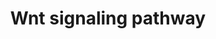 ---
annotations:
- id: PW:0000008
  parent: signaling pathway
  type: Pathway Ontology
  value: Wnt signaling pathway
authors:
- MaintBot
- Thomas
- Ddigles
- Mkutmon
- Egonw
- Eweitz
description: 'Wnt proteins are secreted morphogens that are required for basic developmental
  processes, such as cell-fate specification, progenitor-cell proliferation and the
  control of asymmetric cell division, in many different species and organs. There
  are at least three different Wnt pathways: the canonical pathway, the planar cell
  polarity (PCP) pathway and the Wnt/Ca2+ pathway. In the canonical Wnt pathway, the
  major effect of Wnt ligand binding to its receptor is the stabilization of cytoplasmic
  beta-catenin through inhibition of the bea-catenin degradation complex. Beta-catenin
  is then free to enter the nucleus and activate Wnt-regulated genes through its interaction
  with TCF (T-cell factor) family transcription factors and concomitant recruitment
  of coactivators. Planar cell polarity (PCP) signaling leads to the activation of
  the small GTPases RHOA (RAS homologue gene-family member A) and RAC1, which activate
  the stress kinase JNK (Jun N-terminal kinase) and ROCK (RHO-associated coiled-coil-containing
  protein kinase 1) and leads to remodelling of the cytoskeleton and changes in cell
  adhesion and motility. WNT-Ca2+ signalling is mediated through G proteins and phospholipases
  and leads to transient increases in cytoplasmic free calcium that subsequently activate
  the kinase PKC (protein kinase C) and CAMKII (calcium calmodulin mediated kinase
  II) and the phosphatase calcineurin.  Source: [http://www.genome.jp/kegg/pathway/hsa/hsa04310.html
  KEGG].'
last-edited: 2021-05-21
organisms:
- Bos taurus
redirect_from:
- /index.php/Pathway:WP1016
- /instance/WP1016
- /instance/WP1016_r117633
revision: r117633
schema-jsonld:
- '@context': https://schema.org/
  '@id': https://wikipathways.github.io/pathways/WP1016.html
  '@type': Dataset
  creator:
    '@type': Organization
    name: WikiPathways
  description: 'Wnt proteins are secreted morphogens that are required for basic developmental
    processes, such as cell-fate specification, progenitor-cell proliferation and
    the control of asymmetric cell division, in many different species and organs.
    There are at least three different Wnt pathways: the canonical pathway, the planar
    cell polarity (PCP) pathway and the Wnt/Ca2+ pathway. In the canonical Wnt pathway,
    the major effect of Wnt ligand binding to its receptor is the stabilization of
    cytoplasmic beta-catenin through inhibition of the bea-catenin degradation complex.
    Beta-catenin is then free to enter the nucleus and activate Wnt-regulated genes
    through its interaction with TCF (T-cell factor) family transcription factors
    and concomitant recruitment of coactivators. Planar cell polarity (PCP) signaling
    leads to the activation of the small GTPases RHOA (RAS homologue gene-family member
    A) and RAC1, which activate the stress kinase JNK (Jun N-terminal kinase) and
    ROCK (RHO-associated coiled-coil-containing protein kinase 1) and leads to remodelling
    of the cytoskeleton and changes in cell adhesion and motility. WNT-Ca2+ signalling
    is mediated through G proteins and phospholipases and leads to transient increases
    in cytoplasmic free calcium that subsequently activate the kinase PKC (protein
    kinase C) and CAMKII (calcium calmodulin mediated kinase II) and the phosphatase
    calcineurin.  Source: [http://www.genome.jp/kegg/pathway/hsa/hsa04310.html KEGG].'
  keywords:
  - APC
  - AXIN1
  - CCND1
  - CCND2
  - CCND3
  - CSNK1E
  - CTNNB1
  - DVL1
  - DVL2
  - DVL3
  - FBXW2
  - FOSL1
  - FRAT1
  - FZD1
  - FZD10
  - FZD2
  - FZD3
  - FZD5
  - FZD6
  - FZD7
  - FZD8
  - FZD9
  - GSK3B
  - JUN
  - KREMEN1
  - LDLR
  - LRP5
  - LRP6
  - MAPK10
  - MAPK9
  - MYC
  - PAFAH1B1
  - PLAU
  - PPP2R5C
  - PPP2R5E
  - PRKCA
  - PRKCB
  - PRKCD
  - PRKCE
  - PRKCG
  - PRKCH
  - PRKCI
  - PRKCQ
  - PRKCZ
  - PRKD1
  - RAC1
  - RHOA
  - ROR1
  - ROR2
  - RYK
  - SFRP4
  - WNT1
  - WNT10A
  - WNT10B
  - WNT11
  - WNT16
  - WNT2
  - WNT2B
  - WNT3
  - WNT3A
  - WNT4
  - WNT5A
  - WNT5B
  - WNT6
  - WNT7A
  - WNT7B
  license: CC0
  name: Wnt signaling pathway
seo: CreativeWork
title: Wnt signaling pathway
wpid: WP1016
---